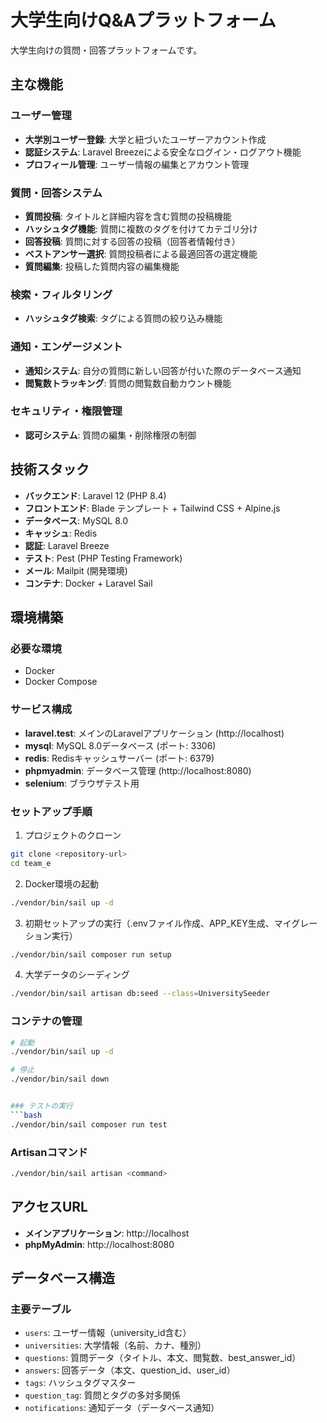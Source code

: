 # 大学生向けQ&Aプラットフォーム

大学生向けの質問・回答プラットフォームです。

## 主な機能

### ユーザー管理
- **大学別ユーザー登録**: 大学と紐づいたユーザーアカウント作成
- **認証システム**: Laravel Breezeによる安全なログイン・ログアウト機能
- **プロフィール管理**: ユーザー情報の編集とアカウント管理

### 質問・回答システム
- **質問投稿**: タイトルと詳細内容を含む質問の投稿機能
- **ハッシュタグ機能**: 質問に複数のタグを付けてカテゴリ分け
- **回答投稿**: 質問に対する回答の投稿（回答者情報付き）
- **ベストアンサー選択**: 質問投稿者による最適回答の選定機能
- **質問編集**: 投稿した質問内容の編集機能

### 検索・フィルタリング
- **ハッシュタグ検索**: タグによる質問の絞り込み機能

### 通知・エンゲージメント
- **通知システム**: 自分の質問に新しい回答が付いた際のデータベース通知
- **閲覧数トラッキング**: 質問の閲覧数自動カウント機能

### セキュリティ・権限管理
- **認可システム**: 質問の編集・削除権限の制御

## 技術スタック

- **バックエンド**: Laravel 12 (PHP 8.4)
- **フロントエンド**: Blade テンプレート + Tailwind CSS + Alpine.js
- **データベース**: MySQL 8.0
- **キャッシュ**: Redis
- **認証**: Laravel Breeze
- **テスト**: Pest (PHP Testing Framework)
- **メール**: Mailpit (開発環境)
- **コンテナ**: Docker + Laravel Sail

## 環境構築

### 必要な環境
- Docker
- Docker Compose

### サービス構成
- **laravel.test**: メインのLaravelアプリケーション (http://localhost)
- **mysql**: MySQL 8.0データベース (ポート: 3306)
- **redis**: Redisキャッシュサーバー (ポート: 6379)
- **phpmyadmin**: データベース管理 (http://localhost:8080)
- **selenium**: ブラウザテスト用

### セットアップ手順

1. プロジェクトのクローン
```bash
git clone <repository-url>
cd team_e
```

2. Docker環境の起動
```bash
./vendor/bin/sail up -d
```

3. 初期セットアップの実行（.envファイル作成、APP_KEY生成、マイグレーション実行）
```bash
./vendor/bin/sail composer run setup
```

4. 大学データのシーディング
```bash
./vendor/bin/sail artisan db:seed --class=UniversitySeeder
```


### コンテナの管理
```bash
# 起動
./vendor/bin/sail up -d

# 停止
./vendor/bin/sail down


### テストの実行
```bash
./vendor/bin/sail composer run test
```

### Artisanコマンド
```bash
./vendor/bin/sail artisan <command>
```

## アクセスURL

- **メインアプリケーション**: http://localhost
- **phpMyAdmin**: http://localhost:8080


## データベース構造

### 主要テーブル
- `users`: ユーザー情報（university_id含む）
- `universities`: 大学情報（名前、カナ、種別）
- `questions`: 質問データ（タイトル、本文、閲覧数、best_answer_id）
- `answers`: 回答データ（本文、question_id、user_id）
- `tags`: ハッシュタグマスター
- `question_tag`: 質問とタグの多対多関係
- `notifications`: 通知データ（データベース通知）
